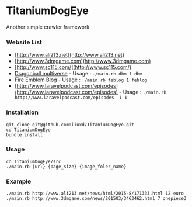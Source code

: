 # TitaniumDogEye

Another simple crawler framework.

### Website List

+ [http://www.ali213.net](http://www.ali213.net)
+ [http://www.3dmgame.com](http://www.3dmgame.com)
+ [http://www.sc115.com/](http://www.sc115.com/)
+ [Dragonball multiverse](http://tieba.baidu.com/p/3345173889?pn=1) - Usage : `./main.rb dbm 1 dbm`
+ [Fire Emblem Blog](https://fireemblemblog.wordpress.com) - Usage : `./main.rb feblog 1 feblog`
+ [http://www.laravelpodcast.com/episodes](http://www.laravelpodcast.com/episodes) - Usage : `./main.rb http://www.laravelpodcast.com/episodes  1 1`

### Installation

```
git clone git@github.com:liuxd/TitaniumDogEye.git
cd TitaniumDogEye
bundle install
```

### Usage

```
cd TitaniumDogEye/src
./main.rb {url} {page_size} {image_foler_name}
```

### Example

```
./main.rb http://www.ali213.net/news/html/2015-8/171333.html 12 euro
./main.rb http://www.3dmgame.com/news/201503/3463462.html 7 onepiece3
```